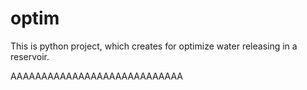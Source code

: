 optim
=====
This is python project, which creates for optimize water releasing in a reservoir.

AAAAAAAAAAAAAAAAAAAAAAAAAAAA
